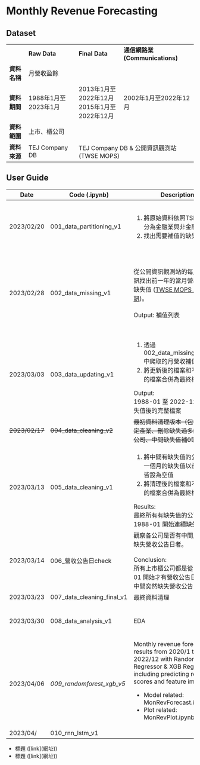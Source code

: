 # Monthly Revenue Forecasting

## Dataset

<table>
  <th>
    <td><strong>Raw Data</strong></td>
    <td><strong>Final Data</strong></td>
    <td><strong>通信網路業 (Communications)</strong></td>
  </th>
  <tr>
    <td><strong>資料名稱</strong></td>
    <td colspan="3">月營收盈餘</td>
  </tr>
  <tr>
    <td><strong>資料期間</strong></td>
    <td>1988年1月至2023年1月</td>
    <td>2013年1月至2022年12月<br>
        2015年1月至2022年12月
    </td>
    <td>2002年1月至2022年12月</td>
  </tr>
  <tr>
    <td><strong>資料範圍</strong></td>
    <td colspan="3">上市、櫃公司</td>
  </tr>
  <tr>
    <td><strong>資料來源</strong></td>
    <td>TEJ Company DB</td>
    <td colspan="2">TEJ Company DB & 公開資訊觀測站 (TWSE MOPS)</td>
  </tr>
</table>


## User Guide

|Date|Code (.ipynb)|Description|References|
|---|---|---|---|
|2023/02/20|001_data_partitioning_v1|<ol><li>將原始資料依照TSE產業別區分為金融業與非金融業</li><li>找出需要補值的缺失值</li></ol>|<ul><li>Pivot Table (樞紐分析表) ([link](https://www.learncodewithmike.com/2022/02/pandas-pivot-table.html))</li><li>Counting Continuous NaN Values for Pandas Time Series ([link](https://stackoverflow.com/questions/52561874/counting-continuous-nan-values-in-panda-time-series))</li></ul>|
|2023/02/28|002_data_missing_v1|從公開資訊觀測站的每月營收資訊找出前一年的當月營收，以補缺失值 ([TWSE MOPS 月營收資訊](https://mops.twse.com.tw/mops/web/t05st10_ifrs))。<br><br>Output: 補值列表|<ul><li>Creating Time Range in Python: Date Range and Month Range ([link](https://catriscode.com/2021/02/27/creating-time-range-in-python/))</li><li>爬蟲：公開資訊觀測站-每月營收彙總表 ([link1](https://www.finlab.tw/%E8%B6%85%E7%B0%A1%E5%96%AE%E7%94%A8python%E6%8A%93%E5%8F%96%E6%AF%8F%E6%9C%88%E7%87%9F%E6%94%B6/)) ([link2](https://medium.com/renee0918/python%E7%88%AC%E8%9F%B2-%E5%80%8B%E8%82%A1%E6%AF%8F%E6%9C%88%E7%87%9F%E6%94%B6%E7%B5%B1%E8%A8%88-6651bc390b8e))</li><li>爬蟲：公開資訊觀測站-財務報表 ([link](https://www.finlab.tw/python-%E8%B2%A1%E5%A0%B1%E7%88%AC%E8%9F%B2-1-%E7%B6%9C%E5%90%88%E6%90%8D%E7%9B%8A%E8%A1%A8/))</li></ul>|
|2023/03/03|003_data_updating_v1|<ol><li>透過 002_data_missing_v1.ipynb 中爬取的月營收補值列表補值</li><li>將更新後的檔案和不需要補值的檔案合併為最終檔案</li></ol>Output: <br>1988-01 至 2022-12 補完缺失值後的完整檔案||
|~~2023/02/17~~|~~004_data_cleaning_v2~~|~~最初資料清理版本（包含刪除特定產業、刪除缺失過多的年月和公司、中間缺失值補0等）~~|<ul><li>Replace NaN Values with Zeros ([link](https://datatofish.com/replace-nan-values-with-zeros/))</li></ul>|
|2023/03/13|005_data_cleaning_v1|<ol><li>將中間有缺失值的公司，最新一個月的缺失值以前的月營收皆設為空值</li><li>將清理後的檔案和不需要補值的檔案合併為最終檔案</li></ol>Results: <br>最終所有有缺失值的公司都是從 1988-01 開始連續缺失||
|2023/03/14|006_營收公告日check|觀察各公司是否有中間月份突然缺失營收公告日者。<br><br>Conclusion: <br>所有上市櫃公司都是從 2013-01 開始才有營收公告日，且沒有中間突然缺失營收公告日者||
|2023/03/23|007_data_cleaning_final_v1|最終資料清理||
|2023/03/30|008_data_analysis_v1|EDA|<ul><li>Seasonal-Trend decomposition using LOESS (STL) ([link](https://www.statsmodels.org/dev/examples/notebooks/generated/stl_decomposition.html))</li></ul>|
|2023/04/06|*009_randomforest_xgb_v5*|Monthly revenue forecasting results from 2020/1 to 2022/12 with Random Forest Regressor & XGB Regressor, including predicting results, scores and feature importance.<br><ul><li>Model related: MonRevForecast.ipynb</il><li>Plot related: MonRevPlot.ipynb<il></ul>|<ul><li>RandomForestRegressor ([link](https://scikit-learn.org/stable/modules/generated/sklearn.ensemble.RandomForestRegressor.html))</li><li>XGBRegressor ([link](https://xgboost.readthedocs.io/en/stable/python/python_api.html#xgboost.XGBRegressor))</li></ul>|
|2023/04/|010_rnn_lstm_v1|||









<ul><li>標題 ([link](網址))</li><li>標題 ([link](網址))</li></ul>
